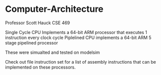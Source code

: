 # Computer-Architecture
Professor Scott Hauck CSE 469

Single Cycle CPU Implements a 64-bit ARM processor that executes 1 instruction every clock cycle
Piplelined CPU implements a 64-bit ARM 5 stage pipelined processor

These were simualted and tested on modelsim

Check out file instruction set for a list of assembly instructions that can be implemented on these processors.
